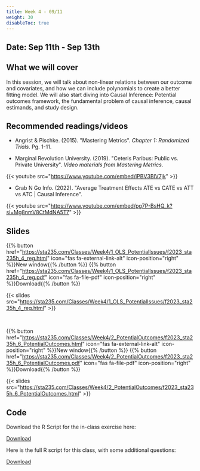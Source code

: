 ```yaml
---
title: Week 4 - 09/11
weight: 30
disableToc: true
---
```


## Date: Sep 11th - Sep 13th

## What we will cover

In this session, we will talk about non-linear relations between our outcome and covariates, and how we can include polynomials to create a better fitting model. We will also start diving into Causal Inference: Potential outcomes framework, the fundamental problem of causal inference, causal estimands, and study design.

## Recommended readings/videos

- Angrist & Pischke. (2015). "Mastering Metrics". *Chapter 1: Randomized Trials*. Pg. 1-11. 

- Marginal Revolution University. (2019). "Ceteris Paribus: Public vs. Private University". *Video materials from Mastering Metrics*.

{{< youtube src="https://www.youtube.com/embed/iPBV3BlV7jk" >}}

- Grab N Go Info. (2022). "Average Treatment Effects ATE vs CATE vs ATT vs ATC | Causal Inference". 

{{< youtube src="https://www.youtube.com/embed/pg7P-BsHQ_k?si=Mg8nmV8CtMdNA5T7" >}}


## Slides

{{% button href="https://sta235.com/Classes/Week4/1_OLS_PotentialIssues/f2023_sta235h_4_reg.html" icon="fas fa-external-link-alt" icon-position="right" %}}New window{{% /button %}} {{% button href="https://sta235.com/Classes/Week4/1_OLS_PotentialIssues/f2023_sta235h_4_reg.pdf" icon="fas fa-file-pdf" icon-position="right" %}}Download{{% /button %}} 

{{< slides src="https://sta235.com/Classes/Week4/1_OLS_PotentialIssues/f2023_sta235h_4_reg.html" >}}

<br>

{{% button href="https://sta235.com/Classes/Week4/2_PotentialOutcomes/f2023_sta235h_6_PotentialOutcomes.html" icon="fas fa-external-link-alt" icon-position="right" %}}New window{{% /button %}} {{% button href="https://sta235.com/Classes/Week4/2_PotentialOutcomes/f2023_sta235h_6_PotentialOutcomes.pdf" icon="fas fa-file-pdf" icon-position="right" %}}Download{{% /button %}} 

{{< slides src="https://sta235.com/Classes/Week4/2_PotentialOutcomes/f2023_sta235h_6_PotentialOutcomes.html" >}}

## Code

Download the R Script for the in-class exercise here:
<script>let date = Date.now();</script>

<a onclick="gtag('event','code4_inclass', {'event_category': 'code','event_label': 'code4_inclass', 'event_action': date, 'debug_mode':true });" href="https://raw.githubusercontent.com/maibennett/sta235/main/exampleSite/content/Classes/Week4/1_OLS_PotentialIssues/code/f2023_sta235h_4_reg_in_class.R" target="_blank" class="btn btn-default">Download<i class="fas fa-code"></i></a>

Here is the full R script for this class, with some additional questions: 

<a onclick="gtag('event','code4', {'event_category': 'code','event_label': 'code4', 'event_action': date, 'debug_mode':true });" href="https://raw.githubusercontent.com/maibennett/sta235/main/exampleSite/content/Classes/Week4/1_OLS_PotentialIssues/code/f2023_sta235h_4_reg.R" target="_blank" class="btn btn-default">Download<i class="fas fa-code"></i></a>
